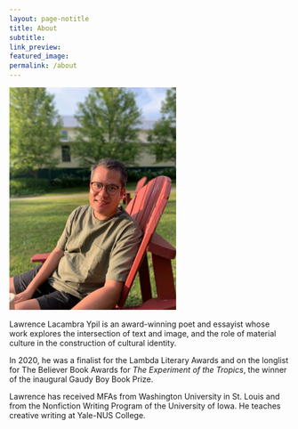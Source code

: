 ```yaml
---
layout: page-notitle
title: About
subtitle:
link_preview:
featured_image:
permalink: /about
---
```


<img src="/assets/images/main.jpg"
alt="Lawrence Ypil"
width="300"/>

Lawrence Lacambra Ypil is an award-winning poet and essayist whose work explores the intersection of text and image, and the role of material culture in the construction of cultural identity. 

In 2020, he was a finalist for the Lambda Literary Awards and on the longlist for The Believer Book Awards for *The Experiment of the Tropics*, the winner of the inaugural Gaudy Boy Book Prize.
 
Lawrence has received MFAs from Washington University in St. Louis and from the Nonfiction Writing Program of the University of Iowa. He teaches creative writing at Yale-NUS College.